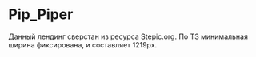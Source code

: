 # Pip_Piper
Данный лендинг сверстан из  ресурса Stepic.org. По ТЗ минимальная ширина фиксирована, и составляет 1219px.
